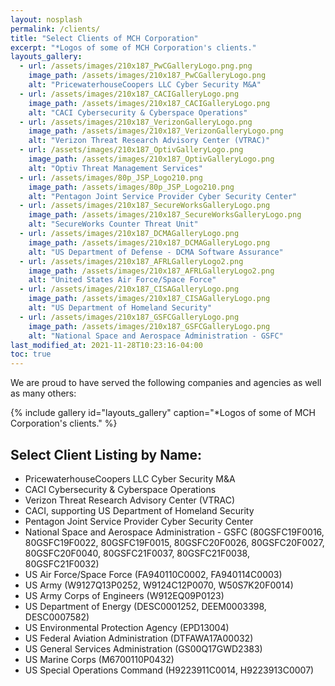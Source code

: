 ```yaml
---
layout: nosplash
permalink: /clients/
title: "Select Clients of MCH Corporation"
excerpt: "*Logos of some of MCH Corporation's clients."
layouts_gallery:
  - url: /assets/images/210x187_PwCGalleryLogo.png.png
    image_path: /assets/images/210x187_PwCGalleryLogo.png
    alt: "PricewaterhouseCoopers LLC Cyber Security M&A"
  - url: /assets/images/210x187_CACIGalleryLogo.png
    image_path: /assets/images/210x187_CACIGalleryLogo.png
    alt: "CACI Cybersecurity & Cyberspace Operations"
  - url: /assets/images/210x187_VerizonGalleryLogo.png
    image_path: /assets/images/210x187_VerizonGalleryLogo.png
    alt: "Verizon Threat Research Advisory Center (VTRAC)"
  - url: /assets/images/210x187_OptivGalleryLogo.png
    image_path: /assets/images/210x187_OptivGalleryLogo.png
    alt: "Optiv Threat Management Services"  
  - url: /assets/images/80p_JSP_Logo210.png
    image_path: /assets/images/80p_JSP_Logo210.png
    alt: "Pentagon Joint Service Provider Cyber Security Center"
  - url: /assets/images/210x187_SecureWorksGalleryLogo.png
    image_path: /assets/images/210x187_SecureWorksGalleryLogo.png
    alt: "SecureWorks Counter Threat Unit"
  - url: /assets/images/210x187_DCMAGalleryLogo.png
    image_path: /assets/images/210x187_DCMAGalleryLogo.png
    alt: "US Department of Defense - DCMA Software Assurance"
  - url: /assets/images/210x187_AFRLGalleryLogo2.png
    image_path: /assets/images/210x187_AFRLGalleryLogo2.png
    alt: "United States Air Force/Space Force"
  - url: /assets/images/210x187_CISAGalleryLogo.png
    image_path: /assets/images/210x187_CISAGalleryLogo.png
    alt: "US Department of Homeland Security"
  - url: /assets/images/210x187_GSFCGalleryLogo.png
    image_path: /assets/images/210x187_GSFCGalleryLogo.png
    alt: "National Space and Aerospace Administration - GSFC"
last_modified_at: 2021-11-28T10:23:16-04:00
toc: true 
---
```


We are proud to have served the following companies and agencies as well as many others:

{% include gallery id="layouts_gallery" caption="*Logos of some of MCH Corporation's clients." %}

## Select Client Listing by Name:

- PricewaterhouseCoopers LLC Cyber Security M&A
- CACI Cybersecurity & Cyberspace Operations
- Verizon Threat Research Advisory Center (VTRAC)
- CACI, supporting US Department of Homeland Security
- Pentagon Joint Service Provider Cyber Security Center
- National Space and Aerospace Administration - GSFC (80GSFC19F0016, 80GSFC19F0022, 80GSFC19F0015, 80GSFC20F0026, 80GSFC20F0027, 80GSFC20F0040, 80GSFC21F0037, 80GSFC21F0038, 80GSFC21F0032)
- US Air Force/Space Force (FA940110C0002, FA940114C0003)
- US Army (W9127Q13P0252, W9124C12P0070, W50S7K20F0014)
- US Army Corps of Engineers (W912EQ09P0123)
- US Department of Energy (DESC0001252, DEEM0003398, DESC0007582)
- US Environmental Protection Agency (EPD13004)
- US Federal Aviation Administration (DTFAWA17A00032)
- US General Services Administration (GS00Q17GWD2383)
- US Marine Corps (M6700110P0432)
- US Special Operations Command (H9223911C0014, H9223913C0007)
